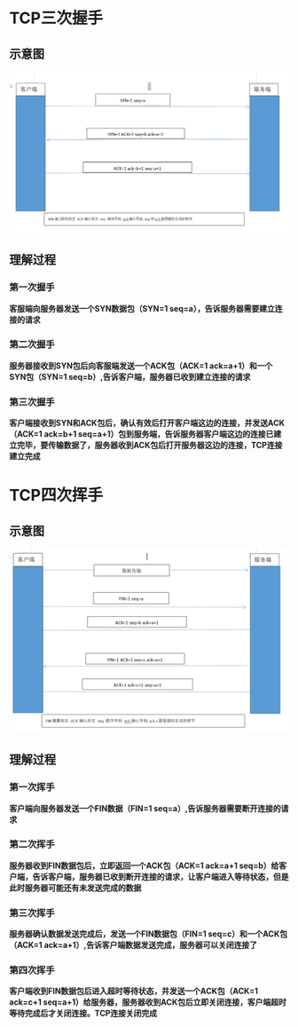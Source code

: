 TCP三次握手
====

## 示意图
![示意图1](./IMG/IMG_007.PNG)
## 理解过程

### 第一次握手
**客服端向服务器发送一个SYN数据包（SYN=1 seq=a），告诉服务器需要建立连接的请求**

### 第二次握手
**服务器接收到SYN包后向客服端发送一个ACK包（ACK=1 ack=a+1）和一个SYN包（SYN=1 seq=b）,告诉客户端，服务器已收到建立连接的请求**

### 第三次握手
**客户端接收到SYN和ACK包后，确认有效后打开客户端这边的连接，并发送ACK（ACK=1 ack=b+1 seq=a+1）包到服务端，告诉服务器客户端这边的连接已建立完毕，要传输数据了，服务器收到ACK包后打开服务器这边的连接，TCP连接建立完成**

TCP四次挥手
====

## 示意图
![示意图2](./IMG/IMG_008.PNG)

## 理解过程

### 第一次挥手
**客户端向服务器发送一个FIN数据（FIN=1 seq=a）,告诉服务器需要断开连接的请求**

### 第二次挥手
**服务器收到FIN数据包后，立即返回一个ACK包（ACK=1 ack=a+1 seq=b）给客户端，告诉客户端，服务器已收到断开连接的请求，让客户端进入等待状态，但是此时服务器可能还有未发送完成的数据**

### 第三次挥手
**服务器确认数据发送完成后，发送一个FIN数据包（FIN=1 seq=c）和一个ACK包（ACK=1 ack=a+1）,告诉客户端数据发送完成，服务器可以关闭连接了**

### 第四次挥手
**客户端收到FIN数据包后进入超时等待状态，并发送一个ACK包（ACK=1 ack=c+1 seq=a+1）给服务器，服务器收到ACK包后立即关闭连接，客户端超时等待完成后才关闭连接。TCP连接关闭完成**